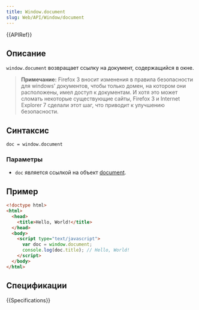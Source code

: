 ```yaml
---
title: Window.document
slug: Web/API/Window/document
---
```


{{APIRef}}

## Описание

`window.document` возвращает ссылку на документ, содержащийся в окне.

> **Примечание:** Firefox 3 вносит изменения в правила безопасности для windows' документов, чтобы только домен, на котором они расположены, имел доступ к документам. И хотя это может сломать некоторые существующие сайты, Firefox 3 и Internet Explorer 7 сделали этот шаг, что приводит к улучшению безопасности.

## Синтаксис

```
doc = window.document
```

### Параметры

- `doc` является ссылкой на объект [document](/ru/docs/DOM/document).

## Пример

```html
<!doctype html>
<html>
  <head>
    <title>Hello, World!</title>
  </head>
  <body>
    <script type="text/javascript">
      var doc = window.document;
      console.log(doc.title); // Hello, World!
    </script>
  </body>
</html>
```

## Спецификации

{{Specifications}}
